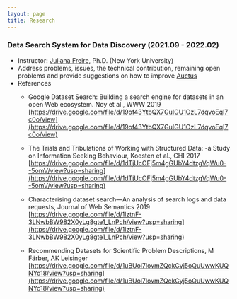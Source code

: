 ```yaml
---
layout: page
title: Research
---
```

### **Data Search System for Data Discovery (2021.09 - 2022.02)**

* Instructor: [Juliana Freire](https://engineering.nyu.edu/faculty/juliana-freire), Ph.D. (New York University)
* Address problems, issues, the technical contribution, remaining open problems and provide suggestions on how to improve [Auctus](https://auctus.vida-nyu.org)
* References
    - Google Dataset Search: Building a search engine for datasets in an open Web ecosystem. Noy et al., WWW 2019
    [https://drive.google.com/file/d/19of43YtbQX7GuIGU1OzL7dqvoEqI7c0o/view](https://drive.google.com/file/d/19of43YtbQX7GuIGU1OzL7dqvoEqI7c0o/view)

   - The Trials and Tribulations of Working with Structured Data: -a Study on Information Seeking Behaviour, Koesten et al., CHI 2017
    [https://drive.google.com/file/d/1dTjUcOFj5m4gGUbY4dtzgVqWu0--5omV/view?usp=sharing](https://drive.google.com/file/d/1dTjUcOFj5m4gGUbY4dtzgVqWu0--5omV/view?usp=sharing)

    - Characterising dataset search—An analysis of search logs and data requests, Journal of Web Semantics 2019
    [https://drive.google.com/file/d/1lztnF-3LNwbBW982X0yLg8gte1_LnPch/view?usp=sharing](https://drive.google.com/file/d/1lztnF-3LNwbBW982X0yLg8gte1_LnPch/view?usp=sharing)

    - Recommending Datasets for Scientific Problem Descriptions, M Färber, AK Leisinger
    [https://drive.google.com/file/d/1uBUol7lovmZQckCyj5oQuUwwKUQNYo18/view?usp=sharing](https://drive.google.com/file/d/1uBUol7lovmZQckCyj5oQuUwwKUQNYo18/view?usp=sharing)


